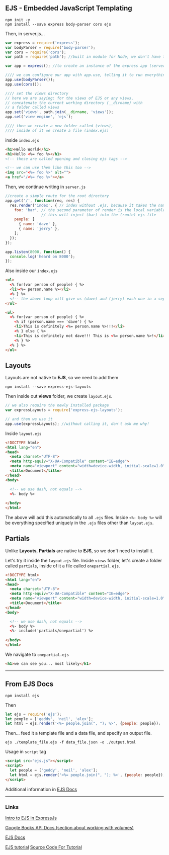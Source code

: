 ## EJS - Embedded JavaScript Templating

```
npm init -y
npm install --save express body-parser cors ejs
```

Then, in server.js...
```javascript
var express = require('express');
var bodyParser = require('body-parser');
var cors = require('cors');
var path = require('path'); //built in module for Node, we don't have to install it... it takes two paths and joins them

var app = express(); //to create an instance of the express app (server), don't forget to call it

//// we can configure our app with app.use, telling it to run everything through these two
app.use(bodyParser());
app.use(cors());

//// set the views directory
// here we are saying: for the views of EJS or any views,
// concatenate the current working directory (__dirname) with
// a folder called views
app.set('views', path.join(__dirname, 'views'));
app.set('view engine', 'ejs');

//// then we create a new folder called (views),
//// inside of it we create a file (index.ejs)
```

inside `index.ejs`
```html
<h1>Hello World</h1>
<h1>Hello <%= foo %></h1>
<!-- these are called opening and closing ejs tags -->

<!-- we can use them like this too -->
<img src="<%= foo %>" alt="">
<a href="/<%= foo %>"></a>
```

Then, we continue writing in `server.js`
```javascript
//create a simple route for the root directory
app.get('/', function(req, res) {
  res.render('index', { // index without .ejs, because it takes the name of the file not the path
    foo: 'bar', // the second parameter of render is the local variables,
                // this will inject (bar) into the (route) ejs file
    people: [
      { name: 'dave' },
      { name: 'jerry' },
    ];
  }); 
});

app.listen(8000, function() {
  console.log('heard on 8000');
});
```

Also inside our `index.ejs`
```html
<ul>
  <% for(var person of people) { %>
  <li><%= person.name %></li>
  <% } %>
  <!-- the above loop will give us (dave) and (jerry) each one in a separate <li> -->
</ul>

<ul>
  <% for(var person of people) { %>
    <% if (person.name === 'dave') { %>
    <li>This is definitely <%= person.name %>!!!</li>
    <% } else { %>
    <li>This is definitely not dave!!! This is <%= person.name %>!</li>
    <% } %>
  <% } %>
</ul>
```

## Layouts

Layouts are not native to **EJS**, so we need to add them

```
npm install --save express-ejs-layouts
```

Then inside out **views** folder, we create `layout.ejs`.

```javascript
// we also require the newly installed package
var expressLayouts = require('express-ejs-layouts');

// and then we use it
app.use(expressLayouts); //without calling it, don't ask me why!
```

Inside `layout.ejs`
```html
<!DOCTYPE html>
<html lang="en">
<head>
  <meta charset="UTF-8">
  <meta http-equiv="X-UA-Compatible" content="IE=edge">
  <meta name="viewport" content="width=device-width, initial-scale=1.0">
  <title>Document</title>
</head>
<body>

  <!-- we use dash, not equals -->
  <%- body %>
  
</body>
</html>
```
The above will add this automatically to all `.ejs` files. Inside `<%- body %>` will be everything specified uniquely in the `.ejs` files other than `layout.ejs`.

## Partials

Unlike **Layouts**, **Partials** are native to **EJS**, so we don't need to install it.

Let's try it inside the `layout.ejs` file. Inside `views` folder, let's create a folder called `partials`, inside of it a file called `onepartial.ejs`. 

```html
<!DOCTYPE html>
<html lang="en">
<head>
  <meta charset="UTF-8">
  <meta http-equiv="X-UA-Compatible" content="IE=edge">
  <meta name="viewport" content="width=device-width, initial-scale=1.0">
  <title>Document</title>
</head>
<body>

  <!-- we use dash, not equals -->
  <%- body %>
  <%- include('partials/onepartial') %>
  
</body>
</html>
```

We navigate to `onepartial.ejs`

```html
<h1>we can see you... most likely</h1>
```

---

## From EJS Docs

```
npm install ejs
```

Then

```javascript
let ejs = require('ejs');
let people = ['geddy', 'neil', 'alex'];
let html = ejs.render('<%= people.join(", "); %>', {people: people});
```

Then... feed it a template file and a data file, and specify an output file.

```
ejs ./template_file.ejs -f data_file.json -o ./output.html
```

Usage in `script` tag

```html
<script src="ejs.js"></script>
<script>
  let people = ['geddy', 'neil', 'alex'];
  let html = ejs.render('<%= people.join(", "); %>', {people: people});
</script>
```

Additional information in [EJS Docs](https://ejs.co/)




---

### Links

[Intro to EJS in ExpressJs](https://www.youtube.com/playlist?list=PL7sCSgsRZ-slYARh3YJIqPGZqtGVqZRGt)

[Google Books API Docs (section about working with volumes)](https://developers.google.com/books/docs/v1/using#WorkingVolumes)

[EJS Docs](https://ejs.co/)

[EJS tutorial](https://www.digitalocean.com/community/tutorials/how-to-use-ejs-to-template-your-node-application)
[Source Code For Tutorial](https://github.com/scotch-io/node-ejs)